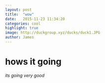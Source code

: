 ```yaml
---
layout: post
title:  "wow"
date:   2015-11-23 11:34:20
categories: cool
highlight: true
image: http://duckgroup.xyz/ducks/duck1.JPG
author: James
---
```

# hows it going
*its going very good*
